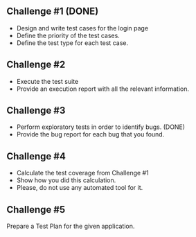 ## Challenge #1 (DONE)
- Design and write test cases for the login page 
- Define the priority of the test cases.
- Define the test type for each test case.

## Challenge #2
- Execute the test suite 
- Provide an execution report with all the relevant information.

## Challenge #3
- Perform exploratory tests in order to identify bugs. (DONE)
- Provide the bug report for each bug that you found.

## Challenge #4
- Calculate the test coverage from Challenge #1 
- Show how you did this calculation.
- Please, do not use any automated tool for it.

## Challenge #5
Prepare a Test Plan for the given application.